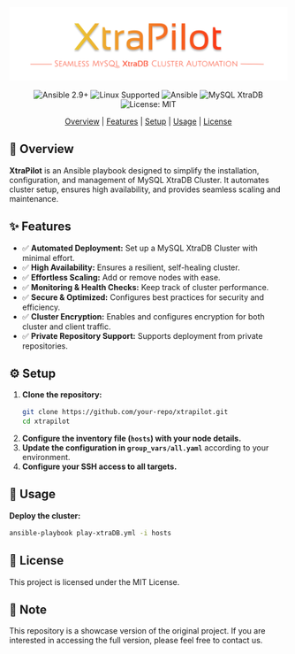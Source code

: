 ![XtraPilot](img/xtra2.png)
<p align="center">
  <img src="https://img.shields.io/badge/Ansible-2.9%2B-blue" alt="Ansible 2.9+" />
  <img src="https://img.shields.io/badge/Linux-Supported-green" alt="Linux Supported" />
    <img src="https://img.shields.io/badge/ansible-automation-blue" alt="Ansible">
  <img src="https://img.shields.io/badge/MySQL-XtraDB-orange" alt="MySQL XtraDB" />
  <img src="https://img.shields.io/badge/License-MIT-lightgrey" alt="License: MIT" />
</p>


<p align="center">
    <a href="#-overview">Overview</a> | <a href="#-features">Features</a> | <a href="#-setup">Setup</a> | <a href="#-usage">Usage</a> | <a href="#-license">License</a>
</p>


## 🌟 **Overview**  
 <b>XtraPilot</b> is an Ansible playbook designed to simplify the installation, configuration, and management of MySQL XtraDB Cluster. It automates cluster setup, ensures high availability, and provides seamless scaling and maintenance.


## ✨ Features

- ✅ **Automated Deployment:** Set up a MySQL XtraDB Cluster with minimal effort.
- ✅ **High Availability:** Ensures a resilient, self-healing cluster.
- ✅ **Effortless Scaling:** Add or remove nodes with ease.
- ✅ **Monitoring & Health Checks:** Keep track of cluster performance.
- ✅ **Secure & Optimized:** Configures best practices for security and efficiency.
- ✅ **Cluster Encryption:** Enables and configures encryption for both cluster and client traffic.
- ✅ **Private Repository Support:** Supports deployment from private repositories.

## ⚙️ Setup

1. **Clone the repository:**
   ```bash
   git clone https://github.com/your-repo/xtrapilot.git
   cd xtrapilot
   ```
2. **Configure the inventory file (`hosts`) with your node details.**
3. **Update the configuration in `group_vars/all.yaml`** according to your environment.
4. **Configure your SSH access to all targets.**

## 🚀 Usage

**Deploy the cluster:**
   ```sh
   ansible-playbook play-xtraDB.yml -i hosts
   ```

## 📝 License

This project is licensed under the MIT License.

## 📢 **Note**

This repository is a showcase version of the original project. If you are interested in accessing the full version, please feel free to contact us.
